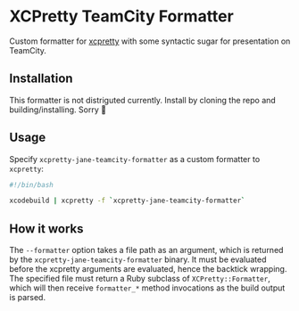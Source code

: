 # XCPretty TeamCity Formatter

Custom formatter for [xcpretty](https://github.com/supermarin/xcpretty) with some syntactic sugar for presentation on TeamCity.

## Installation

This formatter is not distriguted currently. Install by cloning the repo and building/installing. Sorry :shrug:

## Usage

Specify `xcpretty-jane-teamcity-formatter` as a custom formatter to `xcpretty`:

```bash
#!/bin/bash

xcodebuild | xcpretty -f `xcpretty-jane-teamcity-formatter`
```

## How it works

The `--formatter` option takes a file path as an argument, which is returned by the `xcpretty-jane-teamcity-formatter` binary. It must be evaluated before the xcpretty arguments are evaluated, hence the backtick wrapping. The specified file must return a Ruby subclass of `XCPretty::Formatter`, which will then receive `formatter_*` method invocations as the build output is parsed.
